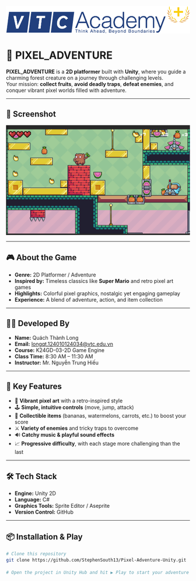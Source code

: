 ![Pixel Adventure Logo](img/vtclogo.png)

# 🐗 PIXEL_ADVENTURE  

**PIXEL_ADVENTURE** is a **2D platformer** built with **Unity**, where you guide a charming forest creature on a journey through challenging levels.  
Your mission: **collect fruits**, **avoid deadly traps**, **defeat enemies**, and conquer vibrant pixel worlds filled with adventure.  

---

## 📸 Screenshot  
![Pixel Adventure Screenshot](img/1.png)  

---

## 🎮 About the Game  

- **Genre:** 2D Platformer / Adventure  
- **Inspired by:** Timeless classics like **Super Mario** and retro pixel art games  
- **Highlights:** Colorful pixel graphics, nostalgic yet engaging gameplay  
- **Experience:** A blend of adventure, action, and item collection  

---

## 🧑‍💻 Developed By  

- **Name:** Quách Thành Long  
- **Email:** longqt.124010124034@vtc.edu.vn  
- **Course:** K24GD-03-2D Game Engine  
- **Class Time:** 8:30 AM – 11:30 AM  
- **Instructor:** Mr. Nguyễn Trung Hiếu  

---

## 🚀 Key Features  

- 🎨 **Vibrant pixel art** with a retro-inspired style  
- 🕹️ **Simple, intuitive controls** (move, jump, attack)  
- 🍌 **Collectible items** (bananas, watermelons, carrots, etc.) to boost your score  
- ⚔️ **Variety of enemies** and tricky traps to overcome  
- 🔊 **Catchy music & playful sound effects**  
- 📈 **Progressive difficulty**, with each stage more challenging than the last  

---

## 🛠️ Tech Stack  

- **Engine:** Unity 2D  
- **Language:** C#  
- **Graphics Tools:** Sprite Editor / Aseprite  
- **Version Control:** GitHub  

---

## 📦 Installation & Play  

```bash
# Clone this repository
git clone https://github.com/StephenSouth13/Pixel-Adventure-Unity.git

# Open the project in Unity Hub and hit ▶️ Play to start your adventure
